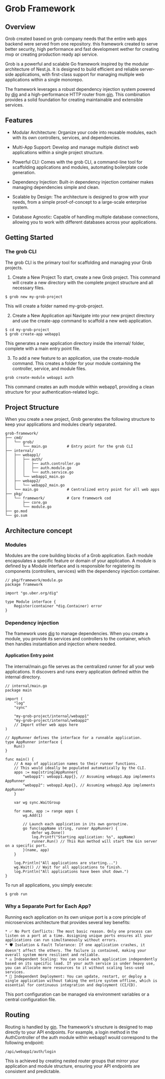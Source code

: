 
# Grob Framework
## Overview

Grob created based on grob company needs that the entire web apps backend were served from one repository. this framework created to serve better security, high performance and fast development wether for creating mvp or creating production ready api service.

Grob is a powerful and scalable Go framework inspired by the modular architecture of Nest.js. It is designed to build efficient and reliable server-side applications, with first-class support for managing multiple web applications within a single monorepo.

The framework leverages a robust dependency injection system powered by [dig](go.uber.org/dig) and a high-performance HTTP router from [gin](github.com/gin-gonic/gin). This combination provides a solid foundation for creating maintainable and extensible services.

## Features
* Modular Architecture: Organize your code into reusable modules, each with its own controllers, services, and dependencies.

* Multi-App Support: Develop and manage multiple distinct web applications within a single project structure.

* Powerful CLI: Comes with the grob CLI, a command-line tool for scaffolding applications and modules, automating boilerplate code generation.

* Dependency Injection: Built-in dependency injection container makes managing dependencies simple and clean.

* Scalable by Design: The architecture is designed to grow with your needs, from a simple proof-of-concept to a large-scale enterprise system.

* Database Agnostic: Capable of handling multiple database connections, allowing you to work with different databases across your applications.

## Getting Started

### The grob CLI
The grob CLI is the primary tool for scaffolding and managing your Grob projects.
1. Create a New Project
To start, create a new Grob project. This command will create a new directory with the complete project structure and all necessary files.

```
$ grob new my-grob-project
```
This will create a folder named my-grob-project.

2. Create a New Application api
Navigate into your new project directory and use the create-app command to scaffold a new web application.

```
$ cd my-grob-project
$ grob create-app webapp1
```
This generates a new application directory inside the internal/ folder, complete with a main entry point file.

3. To add a new feature to an application, use the create-module command. This creates a folder for your module containing the controller, service, and module files.
```
grob create-module webapp1 auth
```
This command creates an auth module within webapp1, providing a clean structure for your authentication-related logic.

## Project Structure
When you create a new project, Grob generates the following structure to keep your applications and modules clearly separated.
```
grob-framework/
├── cmd/
│   └── grob/
│       └── main.go         # Entry point for the grob CLI
├── internal/
│   ├── webapp1/
│   │   ├── auth/
│   │   │   ├── auth.controller.go
│   │   │   ├── auth.module.go
│   │   │   └── auth.service.go
│   │   └── webapp1_main.go
│   ├── webapp2/
│   │   └── webapp2_main.go
│   └── main.go             # Centralized entry point for all web apps
├── pkg/
│   └── framework/          # Core framework cod
│       ├── core.go
│       └── module.go
├── go.mod
└── go.sum
```
## Architecture concept
### Modules
Modules are the core building blocks of a Grob application. Each module encapsulates a specific feature or domain of your application. A module is defined by a Module interface and is responsible for registering its components (controllers, services) with the dependency injection container.
```
// pkg/framework/module.go
package framework

import "go.uber.org/dig"

type Module interface {
	Register(container *dig.Container) error
}
```
### Dependency injection
The framework uses [dig](go.uber.org/dig) to manage dependencies. When you create a module, you provide its services and controllers to the container, which then handles instantiation and injection where needed.
#### Application Entry point
The internal/main.go file serves as the centralized runner for all your web applications. It discovers and runs every application defined within the internal directory.
```
// internal/main.go
package main

import (
    "log"
    "sync"

    "my-grob-project/internal/webapp1"
    "my-grob-project/internal/webapp2"
    // Import other web apps here
)

// AppRunner defines the interface for a runnable application.
type AppRunner interface {
    Run()
}

func main() {
    // A map of application names to their runner functions.
    // This would ideally be populated automatically by the CLI.
    apps := map[string]AppRunner{
        "webapp1": webapp1.App{}, // Assuming webapp1.App implements AppRunner
        "webapp2": webapp2.App{}, // Assuming webapp2.App implements AppRunner
    }

    var wg sync.WaitGroup

    for name, app := range apps {
        wg.Add(1)
        
        // Launch each application in its own goroutine.
        go func(appName string, runner AppRunner) {
            defer wg.Done()
            log.Printf("Starting application: %s", appName)
            runner.Run() // This Run method will start the Gin server on a specific port.
        }(name, app)
    }

    log.Println("All applications are starting...")
    wg.Wait() // Wait for all applications to finish.
    log.Println("All applications have been shut down.")
}
```
To run all applications, you simply execute:
```
$ grob run
```
### Why a Separate Port for Each App?
Running each application on its own unique port is a core principle of microservices architecture that provides several key benefits:
```
* ✅ No Port Conflicts: The most basic reason. Only one process can listen on a port at a time. Assigning unique ports ensures all your applications can run simultaneously without errors.
* 🛡️ Isolation & Fault Tolerance: If one application crashes, it doesn't affect the others. The failure is contained, making your overall system more resilient and reliable.
* ⚖️ Independent Scaling: You can scale each application independently based on its specific load. If your auth service is under heavy use, you can allocate more resources to it without scaling less-used services.
* 🚀 Independent Deployment: You can update, restart, or deploy a single application without taking the entire system offline, which is essential for continuous integration and deployment (CI/CD).
```
This port configuration can be managed via environment variables or a central configuration file.

## Routing
Routing is handled by [gin](gin-gonic/gin). The framework's structure is designed to map directly to your API endpoints. For example, a login method in the AuthController of the auth module within webapp1 would correspond to the following endpoint:
```
/api/webapp1/auth/login
```
This is achieved by creating nested router groups that mirror your application and module structure, ensuring your API endpoints are consistent and predictable.